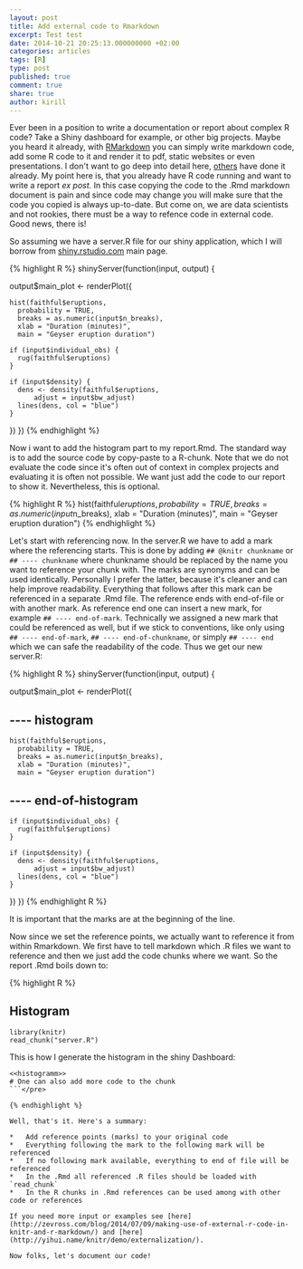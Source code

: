 ```yaml
---
layout: post
title: Add external code to Rmarkdown
excerpt: Test test
date: 2014-10-21 20:25:13.000000000 +02:00
categories: articles
tags: [R]
type: post
published: true
comment: true
share: true
author: kirill
---
```



Ever been in a position to write a documentation or report about complex R code? Take a Shiny dashboard for example, or other big projects. Maybe you heard it already, with [RMarkdown](http://rmarkdown.rstudio.com/) you can simply write markdown code, add some R code to it and render it to pdf, static websites or even presentations. I don't want to go deep into detail here, [others](http://www.r-bloggers.com/r-markdown-v2/) have done it already. My point here is, that you already have R code running and want to write a report _ex post._ In this case copying the code to the .Rmd markdown document is pain and since code may change you will make sure that the code you copied is always up-to-date. But come on, we are data scientists and not rookies, there must be a way to refence code in external code. Good news, there is!

So assuming we have a server.R file for our shiny application, which I will borrow from [shiny.rstudio.com](http://shiny.rstudio.com/) main page.


{% highlight R %}
shinyServer(function(input, output) {

  output$main_plot <- renderPlot({

    hist(faithful$eruptions,
      probability = TRUE,
      breaks = as.numeric(input$n_breaks),
      xlab = "Duration (minutes)",
      main = "Geyser eruption duration")

    if (input$individual_obs) {
      rug(faithful$eruptions)
    }

    if (input$density) {
      dens <- density(faithful$eruptions,
          adjust = input$bw_adjust)
      lines(dens, col = "blue")
    }

  })
})
{% endhighlight %}

Now i want to add the histogram part to my report.Rmd. The standard way is to add the source code by copy-paste to a R-chunk. Note that we do not evaluate the code since it's often out of context in complex projects and evaluating it is often not possible. We want just add the code to our report to show it. Nevertheless, this is optional.

{% highlight R %}
hist(faithful$eruptions,
  probability = TRUE, 
  breaks = as.numeric(input$n_breaks), 
  xlab = "Duration (minutes)", 
  main = "Geyser eruption duration")
{% endhighlight %}

Let's start with referencing now. In the server.R we have to add a mark where the referencing starts. This is done by adding `## @knitr chunkname` or `## ---- chunkname` where chunkname should be replaced by the name you want to reference your chunk with. The marks are synonyms and can be used identically. Personally I prefer the latter, because it's cleaner and can help improve readability. Everything that follows after this mark can be referenced in a separate .Rmd file. The reference ends with end-of-file or with another mark. As reference end one can insert a new mark, for example `## ---- end-of-mark`. Technically we assigned a new mark that could be referenced as well, but if we stick to conventions, like only using `## ---- end-of-mark`, `## ---- end-of-chunkname`, or simply `## ---- end` which we can safe the readability of the code. Thus we get our new server.R:

{% highlight R %}
shinyServer(function(input, output) {

  output$main_plot <- renderPlot({

## ---- histogram
    hist(faithful$eruptions,
      probability = TRUE,
      breaks = as.numeric(input$n_breaks),
      xlab = "Duration (minutes)",
      main = "Geyser eruption duration")
## ---- end-of-histogram

    if (input$individual_obs) {
      rug(faithful$eruptions)
    }

    if (input$density) {
      dens <- density(faithful$eruptions,
          adjust = input$bw_adjust)
      lines(dens, col = "blue")
    }

  })
})
{% endhighlight R %}

It is important that the marks are at the beginning of the line.

Now since we set the reference points, we actually want to reference it from within Rmarkdown. We first have to tell markdown which .R files we want to reference and then we just add the code chunks where we want. So the report .Rmd boils down to:

{% highlight R %}
## Histogram

```{r echo = F}
library(knitr)
read_chunk("server.R")
```

This is how I generate the histogram in the shiny Dashboard:

```{r eval = F}
<<histogramm>>
# One can also add more code to the chunk
```</pre>

{% endhighlight %}

Well, that's it. Here's a summary:

*   Add reference points (marks) to your original code
*   Everything following the mark to the following mark will be referenced
*   If no following mark available, everything to end of file will be referenced
*   In the .Rmd all referenced .R files should be loaded with `read_chunk`
*   In the R chunks in .Rmd references can be used among with other code or references

If you need more input or examples see [here](http://zevross.com/blog/2014/07/09/making-use-of-external-r-code-in-knitr-and-r-markdown/) and [here](http://yihui.name/knitr/demo/externalization/).

Now folks, let's document our code!


